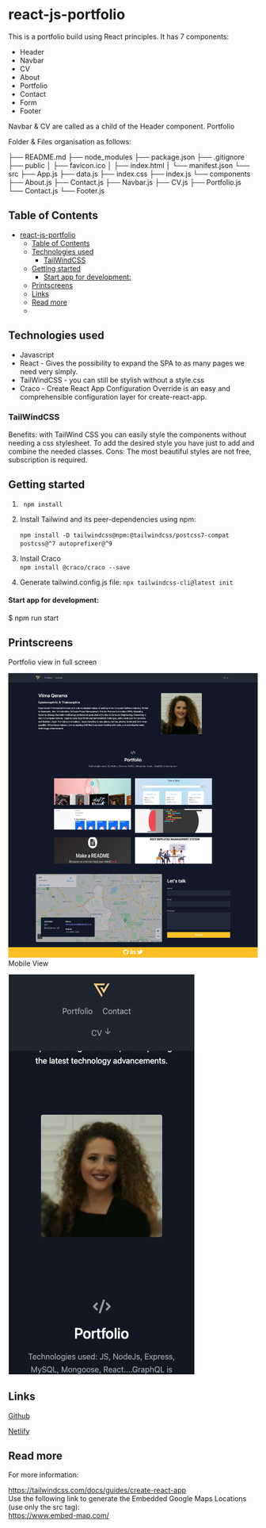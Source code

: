 # react-js-portfolio

This is a portfolio build using React principles. It has 7 components:

- Header
- Navbar
- CV
- About
- Portfolio
- Contact
- Form
- Footer

Navbar & CV are called as a child of the Header component.
Portfolio

Folder & Files organisation as follows:

├── README.md
├── node_modules
├── package.json
├── .gitignore
├── public
│ ├── favicon.ico
│ ├── index.html
│ └── manifest.json
└── src
├── App.js
├── data.js
├── index.css
├── index.js
└── components
├── About.js
├── Contact.js
├── Navbar.js
├── CV.js
├── Portfolio.js
└── Contact.js
└── Footer.js

## Table of Contents

- [react-js-portfolio](#react-js-portfolio)
  - [Table of Contents](#table-of-contents)
  - [Technologies used](#technologies-used)
    - [TailWindCSS](#tailwindcss)
  - [Getting started](#getting-started)
      - [Start app for development:](#start-app-for-development)
  - [Printscreens](#printscreens)
  - [Links](#links)
  - [Read more](#read-more)
  -

## Technologies used

- Javascript
- React - Gives the possibility to expand the SPA to as many pages we need very simply.
- TailWindCSS - you can still be stylish without a style.css
- Craco - Create React App Configuration Override is an easy and comprehensible configuration layer for create-react-app.

### TailWindCSS

Benefits: with TailWind CSS you can easily style the components without needing a css stylesheet. To add the desired style you have just to add and combine the needed classes.
Cons: The most beautiful styles are not free, subscription is required.

## Getting started

1. ` npm install`
2. Install Tailwind and its peer-dependencies using npm:<br>

   `npm install -D tailwindcss@npm:@tailwindcss/postcss7-compat postcss@^7 autoprefixer@^9`

3. Install Craco <br>
   `npm install @craco/craco --save`
4. Generate tailwind.config.js file:
   `npx tailwindcss-cli@latest init`

#### Start app for development:

$ npm run start

## Printscreens

Portfolio view in full screen

![Screen view](./public/assets/screen-view.png)
Mobile View

![Mobile view](./public/assets/mobile-view.png)

## Links

[Github](https://github.com/vilmaq/react-js-portfolio)

[Netlify](https://wizardly-wright-d27a45.netlify.app/)

## Read more

For more information:

https://tailwindcss.com/docs/guides/create-react-app<br>
Use the following link to generate the Embedded Google Maps Locations (use only the src tag): <br>
https://www.embed-map.com/

